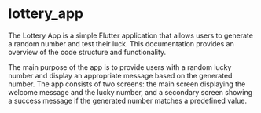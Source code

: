 # lottery_app

The Lottery App is a simple Flutter application that allows users to generate a random number and test their luck. This documentation provides an overview of the code structure and functionality.

The main purpose of the app is to provide users with a random lucky number and display an appropriate message based on the generated number. The app consists of two screens: the main screen displaying the welcome message and the lucky number, and a secondary screen showing a success message if the generated number matches a predefined value.
